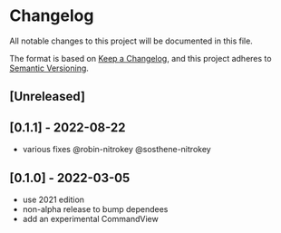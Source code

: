 # Changelog
All notable changes to this project will be documented in this file.

The format is based on [Keep a Changelog](https://keepachangelog.com/en/1.0.0/),
and this project adheres to [Semantic Versioning](https://semver.org/spec/v2.0.0.html).

## [Unreleased]

## [0.1.1] - 2022-08-22
- various fixes @robin-nitrokey @sosthene-nitrokey

## [0.1.0] - 2022-03-05

- use 2021 edition
- non-alpha release to bump dependees
- add an experimental CommandView
